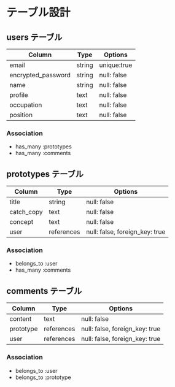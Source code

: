 # テーブル設計

## users テーブル

| Column             | Type   | Options     |
| ------------------ | ------ | ----------- |
| email              | string | unique:true |
| encrypted_password | string | null: false |
| name               | string | null: false |
| profile            |  text  | null: false |
| occupation         |  text  | null: false |
| position           |  text  | null: false |
### Association

- has_many :prototypes
- has_many :comments

## prototypes テーブル

| Column     | Type       | Options                        |
| ------     | -----------| ------------------------------ |
| title      | string     | null: false                    |
| catch_copy | text       | null: false                    |
| concept    | text       | null: false                    |
| user       | references | null: false, foreign_key: true |

### Association

- belongs_to :user
- has_many :comments

## comments テーブル

| Column      | Type       | Options                        |
| ------      | ---------- | ------------------------------ |
| content     | text       | null: false                    |
| prototype   | references | null: false, foreign_key: true |
| user        | references | null: false, foreign_key: true |

### Association

- belongs_to :user
- belongs_to :prototype